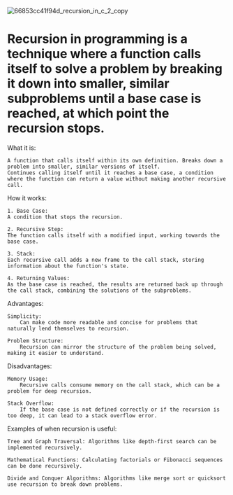 ![66853cc41f94d_recursion_in_c_2_copy](https://github.com/user-attachments/assets/067014e3-f4c7-4fab-a2a0-2604f5ae3ff2)


# Recursion in programming is a technique where a function calls itself to solve a problem by breaking it down into smaller, similar subproblems until a base case is reached, at which point the recursion stops. 

What it is:

    A function that calls itself within its own definition. Breaks down a problem into smaller, similar versions of itself. 
    Continues calling itself until it reaches a base case, a condition where the function can return a value without making another recursive call. 

How it works:

    1. Base Case:
    A condition that stops the recursion. 

    2. Recursive Step:
    The function calls itself with a modified input, working towards the base case.

    3. Stack:
    Each recursive call adds a new frame to the call stack, storing information about the function's state.

    4. Returning Values:
    As the base case is reached, the results are returned back up through the call stack, combining the solutions of the subproblems. 

Advantages:

    Simplicity:
        Can make code more readable and concise for problems that naturally lend themselves to recursion. 
        
    Problem Structure:
        Recursion can mirror the structure of the problem being solved, making it easier to understand. 

Disadvantages:

    Memory Usage:
        Recursive calls consume memory on the call stack, which can be a problem for deep recursion. 
        
    Stack Overflow:
        If the base case is not defined correctly or if the recursion is too deep, it can lead to a stack overflow error. 

Examples of when recursion is useful:

    Tree and Graph Traversal: Algorithms like depth-first search can be implemented recursively. 

    Mathematical Functions: Calculating factorials or Fibonacci sequences can be done recursively. 
    
    Divide and Conquer Algorithms: Algorithms like merge sort or quicksort use recursion to break down problems. 
